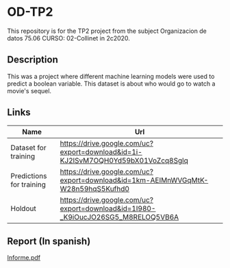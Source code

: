# OD-TP2
This repository is for the TP2 project from the subject Organizacion de datos 75.06 CURSO: 02-Collinet in 2c2020.

## Description

This was a project where different machine learning models were used to predict a boolean variable. 
This dataset is about who would go to watch a movie's sequel.

## Links

| Name | Url |
| ------------- | ------------- |
| Dataset for training | https://drive.google.com/uc?export=download&id=1i-KJ2lSvM7OQH0Yd59bX01VoZcq8Sglq  |
| Predictions for training  | https://drive.google.com/uc?export=download&id=1km-AEIMnWVGqMtK-W28n59hqS5Kufhd0  |
| Holdout  | https://drive.google.com/uc?export=download&id=1I980-_K9iOucJO26SG5_M8RELOQ5VB6A |

## Report (In spanish)

[Informe.pdf](https://github.com/Alex1161/OD-TP2/files/8011371/Informe.pdf)
